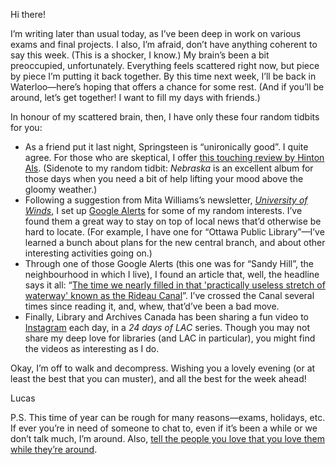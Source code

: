 Hi there!

I’m writing later than usual today, as I’ve been deep in work on various exams and final projects. I also, I’m afraid, don’t have anything coherent to say this week. (This is a shocker, I know.) My brain’s been a bit preoccupied, unfortunately. Everything feels scattered right now, but piece by piece I’m putting it back together. By this time next week, I’ll be back in Waterloo—here’s hoping that offers a chance for some rest. (And if you’ll be around, let’s get together! I want to fill my days with friends.)

In honour of my scattered brain, then, I have only these four random tidbits for you:

* As a friend put it last night, Springsteen is “unironically good”. I quite agree. For those who are skeptical, I offer [this touching review by Hinton Als](https://www.newyorker.com/magazine/2017/10/30/springsteen-on-broadway-legends-from-a-life-story). (Sidenote to my random tidbit: *Nebraska* is an excellent album for those days when you need a bit of help lifting your mood above the gloomy weather.)
* Following a suggestion from Mita Williams’s newsletter, [*University of Winds*](https://tinyletter.com/UniversityofWinds), I set up [Google Alerts](https://www.google.ca/alerts) for some of my random interests. I’ve found them a great way to stay on top of local news that’d otherwise be hard to locate. (For example, I have one for “Ottawa Public Library”—I’ve learned a bunch about plans for the new central branch, and about other interesting activities going on.)
* Through one of those Google Alerts (this one was for “Sandy Hill”, the neighbourhood in which I live), I found an article that, well, the headline says it all: “[The time we nearly filled in that 'practically useless stretch of waterway' known as the Rideau Canal](https://ottawacitizen.com/news/local-news/the-time-we-nearly-filled-in-that-practically-useless-stretch-of-waterway-known-as-the-rideau-canal)”. I’ve crossed the Canal several times since reading it, and, whew, that’d’ve been a bad move.
* Finally, Library and Archives Canada has been sharing a fun video to [Instagram](https://www.instagram.com/libraryarchives/) each day, in a *24 days of LAC* series. Though you may not share my deep love for libraries (and LAC in particular), you might find the videos as interesting as I do.

Okay, I’m off to walk and decompress. Wishing you a lovely evening (or at least the best that you can muster), and all the best for the week ahead!

Lucas

P.S. This time of year can be rough for many reasons—exams, holidays, etc. If ever you’re in need of someone to chat to, even if it’s been a while or we don’t talk much, I’m around. Also, [tell the people you love that you love them while they’re around](https://twitter.com/latimes/status/1071475245767307264).